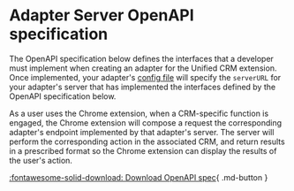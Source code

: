 # Adapter Server OpenAPI specification

The OpenAPI specification below defines the interfaces that a developer must implement when creating an adapter for the Unified CRM extension. Once implemented, your adapter's [config file](config.md) will specify the `serverURL` for your adapter's server that has implemented the interfaces defined by the OpenAPI specification below. 

As a user uses the Chrome extension, when a CRM-specific function is engaged, the Chrome extension will compose a request the corresponding adapter's endpoint implemented by that adapter's server. The server will perform the corresponding action in the associated CRM, and return results in a prescribed format so the Chrome extension can display the results of the user's action.

[:fontawesome-solid-download: Download OpenAPI spec](crm-server-openapi.json){ .md-button }
